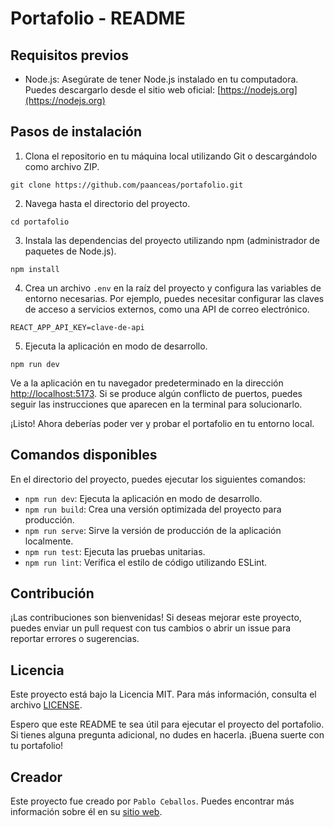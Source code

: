 # Portafolio - README

## Requisitos previos

- Node.js: Asegúrate de tener Node.js instalado en tu computadora. Puedes descargarlo desde el sitio web oficial: [https://nodejs.org](https://nodejs.org)

## Pasos de instalación

1. Clona el repositorio en tu máquina local utilizando Git o descargándolo como archivo ZIP.

```shell
git clone https://github.com/paanceas/portafolio.git
```

2. Navega hasta el directorio del proyecto.
```shell
cd portafolio
```

3. Instala las dependencias del proyecto utilizando npm (administrador de paquetes de Node.js).

```shell
npm install
```


4. Crea un archivo `.env` en la raíz del proyecto y configura las variables de entorno necesarias. Por ejemplo, puedes necesitar configurar las claves de acceso a servicios externos, como una API de correo electrónico.

```shell
REACT_APP_API_KEY=clave-de-api
```

5. Ejecuta la aplicación en modo de desarrollo.

```shell
npm run dev
```

Ve a la aplicación en tu navegador predeterminado en la dirección [http://localhost:5173](http://localhost:5173). Si se produce algún conflicto de puertos, puedes seguir las instrucciones que aparecen en la terminal para solucionarlo.

¡Listo! Ahora deberías poder ver y probar el portafolio en tu entorno local.

## Comandos disponibles

En el directorio del proyecto, puedes ejecutar los siguientes comandos:

- `npm run dev`: Ejecuta la aplicación en modo de desarrollo.
- `npm run build`: Crea una versión optimizada del proyecto para producción.
- `npm run serve`: Sirve la versión de producción de la aplicación localmente.
- `npm run test`: Ejecuta las pruebas unitarias.
- `npm run lint`: Verifica el estilo de código utilizando ESLint.

## Contribución

¡Las contribuciones son bienvenidas! Si deseas mejorar este proyecto, puedes enviar un pull request con tus cambios o abrir un issue para reportar errores o sugerencias.

## Licencia

Este proyecto está bajo la Licencia MIT. Para más información, consulta el archivo [LICENSE](LICENSE).

Espero que este README te sea útil para ejecutar el proyecto del portafolio. Si tienes alguna pregunta adicional, no dudes en hacerla. ¡Buena suerte con tu portafolio!

## Creador

Este proyecto fue creado por `Pablo Ceballos`. Puedes encontrar más información sobre él en su [sitio web](https://www.pabloceballos.dev).
